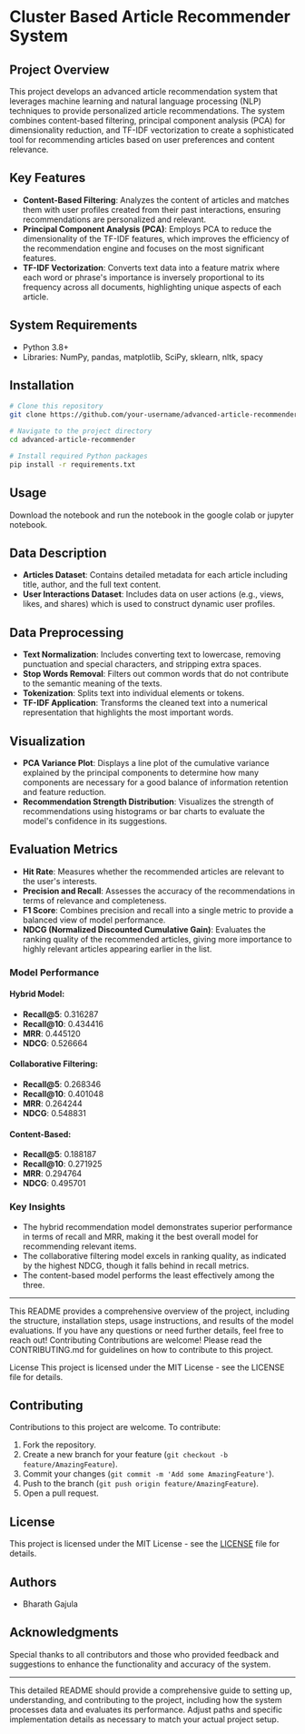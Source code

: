 
# Cluster Based Article Recommender System

## Project Overview
This project develops an advanced article recommendation system that leverages machine learning and natural language processing (NLP) techniques to provide personalized article recommendations. The system combines content-based filtering, principal component analysis (PCA) for dimensionality reduction, and TF-IDF vectorization to create a sophisticated tool for recommending articles based on user preferences and content relevance.

## Key Features
- **Content-Based Filtering**: Analyzes the content of articles and matches them with user profiles created from their past interactions, ensuring recommendations are personalized and relevant.
- **Principal Component Analysis (PCA)**: Employs PCA to reduce the dimensionality of the TF-IDF features, which improves the efficiency of the recommendation engine and focuses on the most significant features.
- **TF-IDF Vectorization**: Converts text data into a feature matrix where each word or phrase's importance is inversely proportional to its frequency across all documents, highlighting unique aspects of each article.

## System Requirements
- Python 3.8+
- Libraries: NumPy, pandas, matplotlib, SciPy, sklearn, nltk, spacy

## Installation
```bash
# Clone this repository
git clone https://github.com/your-username/advanced-article-recommender.git

# Navigate to the project directory
cd advanced-article-recommender

# Install required Python packages
pip install -r requirements.txt
```

## Usage
Download the notebook and run the notebook in the google colab or jupyter notebook.

## Data Description
- **Articles Dataset**: Contains detailed metadata for each article including title, author, and the full text content.
- **User Interactions Dataset**: Includes data on user actions (e.g., views, likes, and shares) which is used to construct dynamic user profiles.

## Data Preprocessing
- **Text Normalization**: Includes converting text to lowercase, removing punctuation and special characters, and stripping extra spaces.
- **Stop Words Removal**: Filters out common words that do not contribute to the semantic meaning of the texts.
- **Tokenization**: Splits text into individual elements or tokens.
- **TF-IDF Application**: Transforms the cleaned text into a numerical representation that highlights the most important words.

## Visualization
- **PCA Variance Plot**: Displays a line plot of the cumulative variance explained by the principal components to determine how many components are necessary for a good balance of information retention and feature reduction.
- **Recommendation Strength Distribution**: Visualizes the strength of recommendations using histograms or bar charts to evaluate the model's confidence in its suggestions.

## Evaluation Metrics
- **Hit Rate**: Measures whether the recommended articles are relevant to the user's interests.
- **Precision and Recall**: Assesses the accuracy of the recommendations in terms of relevance and completeness.
- **F1 Score**: Combines precision and recall into a single metric to provide a balanced view of model performance.
- **NDCG (Normalized Discounted Cumulative Gain)**: Evaluates the ranking quality of the recommended articles, giving more importance to highly relevant articles appearing earlier in the list.

### Model Performance

#### Hybrid Model:
- **Recall@5**: 0.316287
- **Recall@10**: 0.434416
- **MRR**: 0.445120
- **NDCG**: 0.526664

#### Collaborative Filtering:
- **Recall@5**: 0.268346
- **Recall@10**: 0.401048
- **MRR**: 0.264244
- **NDCG**: 0.548831

#### Content-Based:
- **Recall@5**: 0.188187
- **Recall@10**: 0.271925
- **MRR**: 0.294764
- **NDCG**: 0.495701

### Key Insights

- The hybrid recommendation model demonstrates superior performance in terms of recall and MRR, making it the best overall model for recommending relevant items.
- The collaborative filtering model excels in ranking quality, as indicated by the highest NDCG, though it falls behind in recall metrics.
- The content-based model performs the least effectively among the three.

---

This README provides a comprehensive overview of the project, including the structure, installation steps, usage instructions, and results of the model evaluations. If you have any questions or need further details, feel free to reach out!
Contributing
Contributions are welcome! Please read the CONTRIBUTING.md for guidelines on how to contribute to this project.

License
This project is licensed under the MIT License - see the LICENSE file for details.



## Contributing
Contributions to this project are welcome. To contribute:
1. Fork the repository.
2. Create a new branch for your feature (`git checkout -b feature/AmazingFeature`).
3. Commit your changes (`git commit -m 'Add some AmazingFeature'`).
4. Push to the branch (`git push origin feature/AmazingFeature`).
5. Open a pull request.

## License
This project is licensed under the MIT License - see the [LICENSE](LICENSE) file for details.

## Authors
- Bharath Gajula

## Acknowledgments
Special thanks to all contributors and those who provided feedback and suggestions to enhance the functionality and accuracy of the system.

---

This detailed README should provide a comprehensive guide to setting up, understanding, and contributing to the project, including how the system processes data and evaluates its performance. Adjust paths and specific implementation details as necessary to match your actual project setup.
